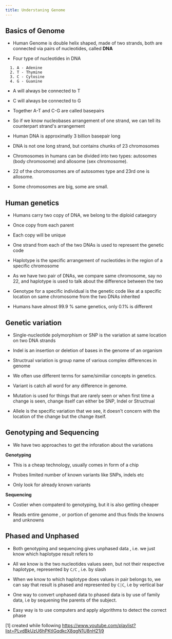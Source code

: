 ```yaml
---
title: Understaning Genome 
---
```


## Basics of Genome

- Human Genome is double helix shaped, made of two strands, both are connected via pairs of nucleotides, called **DNA**

 - Four type of nucleotides in DNA 
```
  1. A - Adenine 
  2. T - Thymine 
  3. C - Cytosine 
  4. G - Guanine 
```
- A will always be connected to T

- C will always be connected to G 

- Together A-T and C-G are called basepairs

- So if we know nucleobases arrangement of one strand, we can tell its counterpart strand's arrangement

- Human DNA is approximatly 3 billion basepair long

- DNA is not one long strand, but contains chunks of 23 chromosomes

- Chromosomes in humans can be divided into two types: autosomes (body chromosome) and allosome (sex chromosome).

- 22 of the choromosomes are of autosomes type and 23rd one is allosome.  

- Some chromosomes are big, some are small. 


## Human genetics 

- Humans carry two copy of DNA, we belong to the diploid cataegory 

- Once copy from each parent 

- Each copy will be unique

- One strand from each of the two DNAs is used to represent the genetic code 

- Haplotype is the specific arrangement of nucleotides in the region of a specific chromosome 

- As we have two pair of DNAs, we compare same chromosome, say no 22, and haplotype is used to talk about the difference between the two 
 
- Genotype for a specific individual is the genetic code like at a specific location on same chromosome from the two DNAs inherited  

- Humans have almost 99.9 % same genetics, only 0.1% is different 


## Genetic variation 

- Single-nucleotide polymorphism or SNP is the variation at same location on two DNA strands

- Indel is an insertion or deletion of bases in the genome of an organism

- Structrual variation is group name of various complex differences in genome

- We often use different terms for same/similiar concepts in genetics. 

- Variant is catch all word for any difference in genome. 

- Mutation is used for things that are rarely seen or when first time a change is seen, change itself can either be SNP, Indel or Structrual  

- Allele is the specific variation that we see, it doesn't concern with the location of the change but the change itself. 


## Genotyping and Sequencing 

 - We have two approaches to get the inforation about the variations 
 
 **Genotyping**
 
 - This is a cheap technology, usually comes in form of a chip 
 
 - Probes limited number of known variants like SNPs, indels etc
 
 - Only look for already known variants 
 
 **Sequencing**
 
 - Costier when compaterd to genotyping, but it is also getting cheaper 
 
 - Reads entire genome , or portion of genome and thus finds the knowns and unknowns 


## Phased and Unphased 

- Both genotyping and sequencing gives unphased data , i.e. we just know which haplotype result refers to 

- All we know is the two nucleotides values seen, but not their respective haplotype, represented by ```C/C``` , i.e. by slash 

- When we know to which haplotype does values in pair belongs to, we can say that result is phased and represented by ```C|C```, i.e by vertical bar

- One way to convert unphased data to phased data is by use of family data, i.e by sequening the parents of the subject.

- Easy way is to use computers and apply algorithms to detect the correct phase 


[1] created while following https://www.youtube.com/playlist?list=PLvdBkUzU6hPKtIGqdkcX8qgN1U8nH21j9
